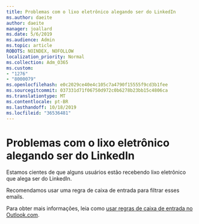 ```yaml
---
title: Problemas com o lixo eletrônico alegando ser do LinkedIn
ms.author: daeite
author: daeite
manager: joallard
ms.date: 5/6/2019
ms.audience: Admin
ms.topic: article
ROBOTS: NOINDEX, NOFOLLOW
localization_priority: Normal
ms.collection: Adm_O365
ms.custom:
- "1276"
- "8000079"
ms.openlocfilehash: e0c2029ce40e4c105c7a4790f15555f9cd3b1fee
ms.sourcegitcommit: 037331d71f06750d972c0b6278b23bb15c4806ca
ms.translationtype: MT
ms.contentlocale: pt-BR
ms.lasthandoff: 10/18/2019
ms.locfileid: "36536481"
---
```

# <a name="issues-with-junk-email-claiming-to-be-from-linkedin"></a>Problemas com o lixo eletrônico alegando ser do LinkedIn

Estamos cientes de que alguns usuários estão recebendo lixo eletrônico que alega ser do LinkedIn.

Recomendamos usar uma regra de caixa de entrada para filtrar esses emails.

Para obter mais informações, leia como [usar regras de caixa de entrada no Outlook.com](https://support.office.com/article/4b094371-a5d7-49bd-8b1b-4e4896a7cc5d?wt.mc_id=Office_Outlook_com_Alchemy).